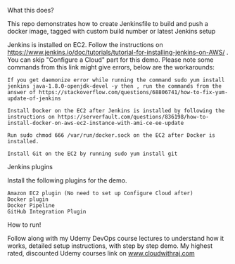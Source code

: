 What this does?

This repo demonstrates how to create Jenkinsfile to build and push a docker image, tagged with custom build number or latest
Jenkins setup

Jenkins is installed on EC2. Follow the instructions on https://www.jenkins.io/doc/tutorials/tutorial-for-installing-jenkins-on-AWS/ . You can skip "Configure a Cloud" part for this demo. Please note some commands from this link might give errors, below are the workarounds:

    If you get daemonize error while running the command sudo yum install jenkins java-1.8.0-openjdk-devel -y then , run the commands from the answer of https://stackoverflow.com/questions/68806741/how-to-fix-yum-update-of-jenkins

    Install Docker on the EC2 after Jenkins is installed by following the instructions on https://serverfault.com/questions/836198/how-to-install-docker-on-aws-ec2-instance-with-ami-ce-ee-update

    Run sudo chmod 666 /var/run/docker.sock on the EC2 after Docker is installed.

    Install Git on the EC2 by running sudo yum install git

Jenkins plugins

Install the following plugins for the demo.

    Amazon EC2 plugin (No need to set up Configure Cloud after)
    Docker plugin
    Docker Pipeline
    GitHub Integration Plugin

How to run!

Follow along with my Udemy DevOps course lectures to understand how it works, detailed setup instructions, with step by step demo. My highest rated, discounted Udemy courses link on www.cloudwithraj.com
